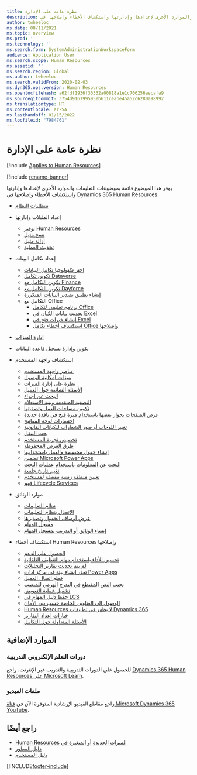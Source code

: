 ```yaml
---
title: نظرة عامة على الإدارة
description: يوفر هذا الموضوع قائمة بموضوعات التعليمات والموارد الأخرى لإعدادها وإدارتها واستكشاف الأخطاء وإصلاحها في Dynamics 365 Human Resources.
author: twheeloc
ms.date: 08/11/2021
ms.topic: overview
ms.prod: ''
ms.technology: ''
ms.search.form: SystemAdministrationWorkspaceForm
audience: Application User
ms.search.scope: Human Resources
ms.assetid: ''
ms.search.region: Global
ms.author: twheeloc
ms.search.validFrom: 2020-02-03
ms.dyn365.ops.version: Human Resources
ms.openlocfilehash: a62fdf1936f36332a00818a1e1c706256aecafa9
ms.sourcegitcommit: 3754d916799595eb611ceabe45a52c6280a98992
ms.translationtype: HT
ms.contentlocale: ar-SA
ms.lasthandoff: 01/15/2022
ms.locfileid: "7984761"
---
```

# <a name="administration-overview"></a>نظرة عامة على الإدارة

[!include [Applies to Human Resources](../includes/applies-to-hr.md)]

[!include [rename-banner](~/includes/cc-data-platform-banner.md)]

يوفر هذا الموضوع قائمة بموضوعات التعليمات والموارد الأخرى لإعدادها وإدارتها واستكشاف الأخطاء وإصلاحها في Dynamics 365 Human Resources.

- [متطلبات النظام](hr-admin-system-requirements.md)

- إعداد المثيلات وإدارتها
  - [توفير Human Resources](hr-admin-setup-provision.md)
  - [نسخ مثيل](hr-admin-setup-copy-instance.md)
  - [إزالة مثيل](hr-admin-setup-remove-instance.md)
  - [تحديث العملية](hr-admin-setup-update-process.md)

- إعداد تكامل البينات
  - [اختر تكنولوجيا تكامل البيانات](hr-admin-integration-choose-technology.md)
  - [تكوين تكامل Dataverse ](hr-admin-integration-common-data-service.md)
  - [تكوين التكامل مع Finance](hr-admin-integration-finance.md)
  - [تكوين التكامل مع Dayforce](hr-admin-integration-dayforce.md)
  - [إنشاء تطبيق تصدير البيانات المتكررة](hr-admin-integration-recurring-data-export.md)
  - التكامل مع Office
    - [برنامج تعليمي لتكامل Office](../fin-ops-core/dev-itpro/office-integration/office-integration-tutorial.md?toc=%2fdynamics365%2funified-operations%2ftalent%2ftoc.json)
    - [تحديث بيانات الكيان في Excel](../fin-ops-core/dev-itpro/office-integration/use-excel-add-in.md?toc=%2fdynamics365%2funified-operations%2ftalent%2ftoc.json)
    - [إنشاء خبرات فتح في Excel](../fin-ops-core/dev-itpro/office-integration/office-integration-edit-excel.md?toc=%2fdynamics365%2funified-operations%2ftalent%2ftoc.json)
    - [استكشاف أخطاء تكامل Office وإصلاحها](../fin-ops-core/dev-itpro/office-integration/office-integration-troubleshooting.md?toc=%2fdynamics365%2funified-operations%2ftalent%2ftoc.json)

- [إدارة الميزات](hr-admin-manage-features.md)

- [تكوين وإدارة تسجيل قاعده البيانات](hr-admin-database-logging.md)

- استكشاف واجهة المستخدم
  - [عناصر واجهة المستخدم](../fin-ops-core/fin-ops/get-started/user-interface-elements.md?toc=/dynamics365/human-resources/toc.json)
  - [ميزات إمكانية الوصول](../fin-ops-core/fin-ops/get-started/accessibility-features.md?toc=/dynamics365/human-resources/toc.json)
  - [نظرة على إدارة الميزات](../fin-ops-core/fin-ops/get-started/feature-management/feature-management-overview.md?toc=/dynamics365/human-resources/toc.json)
  - [الأسئلة الشائعة حول العميل](../fin-ops-core/fin-ops/get-started/client-faq.md?toc=/dynamics365/human-resources/toc.json)
  - [البحث عن إجراء](../fin-ops-core/fin-ops/get-started/action-search.md?toc=/dynamics365/human-resources/toc.json)
  - [التصفية المتقدمة وبنية الاستعلام](../fin-ops-core/fin-ops/get-started/advanced-filtering-query-options.md?toc=/dynamics365/human-resources/toc.json)
  - [تكوين مساحات العمل وتصفيتها](../fin-ops-core/fin-ops/get-started/configure-filter-workspaces.md?toc=/dynamics365/financehuman-resources/toc.json)
  - [عرض الصفحات بجوار بعضها باستخدام ميزة فتح في نافذة جديدة](../fin-ops-core/fin-ops/get-started/display-pages-side-by-side.md?toc=/dynamics365/human-resources/toc.json)
  - [اختصارات لوحة المفاتيح](../fin-ops-core/fin-ops/get-started/shortcut-keys.md?toc=/dynamics365/human-resources/toc.json)
  - [تغيير اللوحات أو صور الشعارات للكيانات القانونية](../fin-ops-core/fin-ops/get-started/tasks/change-banner-or-logo.md?toc=/dynamics365/human-resources/toc.json)
  - [بحث التنقل](../fin-ops-core/fin-ops/get-started/navigation-search.md?toc=/dynamics365/human-resources/toc.json)
  - [تخصيص تجربة المستخدم](../fin-ops-core/fin-ops/get-started/personalize-user-experience.md?toc=/dynamics365/human-resources/toc.json)
  - [طرق العرض المحفوظة](../fin-ops-core/fin-ops/get-started/saved-views.md?toc=/dynamics365/human-resources/toc.json)
  - [إنشاء حقول مخصصة والعمل باستخدامها](../fin-ops-core/fin-ops/get-started/user-defined-fields.md?toc=/dynamics365/human-resources/toc.json)
  - [تضمين Microsoft Power Apps](../fin-ops-core/fin-ops/get-started/embed-power-apps.md?toc=/dynamics365/human-resources/toc.json)
  - [البحث عن المعلومات باستخدام عمليات البحث](../fin-ops-core/fin-ops/get-started/use-lookups-to-find-information.md?toc=/dynamics365/human-resources/toc.json)
  - [تغيير تاريخ جلسة](../fin-ops-core/fin-ops/organization-administration/tasks/change-date-session.md?toc=/dynamics365/human-resources/toc.json)
  - [تعيين منطقة زمنية مفضلة لمستخدم](../fin-ops-core/fin-ops/organization-administration/tasks/set-users-preferred-time-zone.md?toc=/dynamics365/human-resources/toc.json)
  - [فهم Lifecycle Services](../fin-ops-core/dev-itpro/lifecycle-services/lcs-works-lcs.md?toc=/dynamics365/human-resources/toc.json)

- موارد الوثائق
  - [نظام التعليمات](../fin-ops-core/fin-ops/get-started/help-overview.md?toc=/dynamics365/human-resources/toc.json)
  - [الاتصال بنظام التعليمات](../fin-ops-core/fin-ops/get-started/help-connect.md?toc=/dynamics365/human-resources/toc.json)
  - [عرض أوصاف الحقول وتصديرها](../fin-ops-core/fin-ops/get-started/view-export-field-descriptions.md?toc=/dynamics365/human-resources/toc.json)
  - [مسجل المهام](../fin-ops-core/dev-itpro/user-interface/task-recorder.md?toc=/dynamics365/human-resources/toc.json)
  - [إنشاء الوثائق أو التدريب بمسجل المهام](../fin-ops-core/dev-itpro/user-interface/task-recorder-training-docs.md?toc=/dynamics365/human-resources/toc.json)

- استكشاف أخطاء Human Resources وإصلاحها
  - [الحصول على الدعم](../fin-ops-core/dev-itpro/lifecycle-services/lcs-support.md)
  - [تحسين الأداء باستخدام مهام التنظيف التلقائية](hr-admin-troubleshooting-batch-history.md)
  - [لم يتم تحديث تقارير التحليلات](hr-admin-troubleshooting-analytic-reports.md)
  - [تعذر إنشاء بيئة في مركز إدارة Power Apps ](hr-admin-troubleshooting-power-apps.md)
  - [قطع اتصال العميل](hr-admin-troubleshooting-disconnect.md)
  - [تجنب النص المقتطع في التدرج الهرمي للمنصب](hr-admin-troubleshooting-truncate.md)
  - [تشغيل عملية التعويض](hr-admin-troubleshooting-compensation.md)
  - [حفظ دليل المهام في LCS](hr-admin-troubleshooting-task-guide.md)
  - [الوصول إلى العناوين الخاصة حسب دور الأمان](hr-admin-troubleshooting-private-addresses.md)
  - [Human Resources لا يظهر في تطبيقات Dynamics 365](hr-admin-troubleshooting-not-in-apps.md)
  - [خيارات إعداد التقارير](hr-admin-troubleshooting-reporting.md)
  - [الأسئلة المتداولة حول التكامل](hr-admin-troubleshooting-integration.md)

## <a name="additional-resources"></a>الموارد الإضافية

### <a name="elearning-courses"></a>دورات التعلم الإلكتروني التدريبية
للحصول على الدورات التدريبية والتدريب عبر الإنترنت، راجع [Dynamics 365 Human Resources على Microsoft Learn](//learn/browse/?products=dynamics-human-resources&resource_type=learning%20path).

### <a name="videos"></a>ملفات الفيديو

راجع مقاطع الفيديو الإرشادية المتوفرة الآن في [قناة Microsoft Dynamics 365 YouTube](https://www.youtube.com/channel/UCJGCg4rB3QSs8y_1FquelBQ).

## <a name="see-also"></a>راجع أيضًا

- [الميزات ‏‫الجديدة أو المتغيرة في Human Resources](hr-admin-whats-new.md)
- [دليل المطور](hr-developer-overview.md)
- [دليل المستخدم](hr-hrpro-overview.md)

[!INCLUDE[footer-include](../includes/footer-banner.md)]
